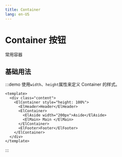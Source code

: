 ```yaml
---
title: Container
lang: en-US
---
```


# Container 按钮

常用容器

## 基础用法

:::demo 使用`width`、`height`属性来定义 Container 的样式。

```vue
<template>
  <div class="content">
    <ElContainer style="height: 100%">
      <ElHeader>Header</ElHeader>
      <ElContainer>
        <ElAside width="200px">Aside</ElAside>
        <ElMain> Main </ElMain>
      </ElContainer>
      <ElFooter>Footer</ElFooter>
    </ElContainer>
  </div>
</template>
```

:::

